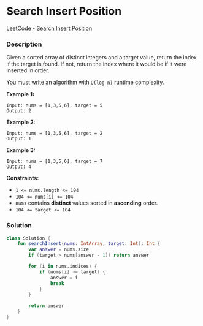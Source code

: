 # Search Insert Position

[LeetCode - Search Insert Position](https://leetcode.com/problems/search-insert-position/description/)

### Description

Given a sorted array of distinct integers and a target value, return the index if the target is found. If not, return the index where it would be if it were inserted in order.

You must write an algorithm with `O(log n)` runtime complexity.

**Example 1:**

```
Input: nums = [1,3,5,6], target = 5
Output: 2
```

**Example 2:**

```
Input: nums = [1,3,5,6], target = 2
Output: 1
```

**Example 3:**

```
Input: nums = [1,3,5,6], target = 7
Output: 4
```

**Constraints:**

- `1 <= nums.length <= 104`
- `104 <= nums[i] <= 104`
- `nums` contains **distinct** values sorted in **ascending** order.
- `104 <= target <= 104`

### Solution

```kotlin
class Solution {
    fun searchInsert(nums: IntArray, target: Int): Int {
        var answer = nums.size
        if (target > nums[answer - 1]) return answer

        for (i in nums.indices) {
            if (nums[i] >= target) {
                answer = i
                break
            }
        }

        return answer
    }
}
```